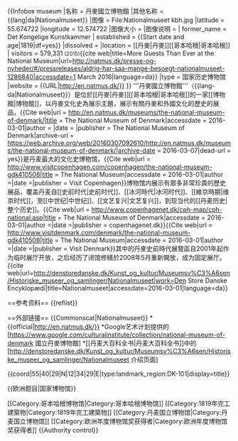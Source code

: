{{Infobox museum
|名称 = 丹麥國立博物館
|其他名称 = {{lang|da|Nationalmuseet}}
|图像 = File:Nationalmuseet kbh.jpg
|latitude = 55.674722
|longitude = 12.574722
|图像大小 = 
|图像说明 = 
| former_name = Det Kongelige Kunstkammer
| established = {{Start date and age|1819|df=yes}}
|dissolved = <!--关闭日期-->
|location = [[丹麥|丹麥]][[哥本哈根|哥本哈根]]
| visitors = 579,331 <small>(2015)</small><ref>{{cite web|title=More Guests Than Ever at the National Museum|url=http://natmus.dk/presse-og-nyheder/#/pressreleases/aldrig-har-saa-mange-besoegt-nationalmuseet-1286840|accessdate=1 March 2016|language=da}}</ref>
|type = 国家历史博物馆
|website = {{URL|http://en.natmus.dk/}}
}}
'''丹麥國立博物館'''（{{lang-da|Nationalmuseet}}）是位於[[丹麥|丹麥]][[哥本哈根|哥本哈根]]的一家[[博物館|博物館]]，以丹麥文化史為展示主題，展示有關丹麥和外國文化的歷史的展品，<ref>{{Cite web|url = http://en.natmus.dk/museums/the-national-museum-of-denmark/|title = The National Museum of Denmark|accessdate = 2016-03-01|author = |date = |publisher = The National Museum of Denmark|archive-url = https://web.archive.org/web/20160307092610/http://en.natmus.dk/museums/the-national-museum-of-denmark/|archive-date = 2016-03-07|dead-url = yes}}</ref>是丹麦最大的文化史博物馆。<ref name=":0">{{Cite web|url = http://www.visitcopenhagen.com/copenhagen/the-national-museum-gdk410508|title = The National Museum|accessdate = 2016-03-01|author =|date =|publisher = Visit Copenhagen}}</ref>博物馆内展示有眾多非常珍貴的歷史展品，覆盖丹麦自[[史前时代|史前时代]]、[[冰河時代|冰河时代]]、[[維京時期|维京时代]]，至[[中世纪|中世纪]]、[[文艺复兴|文艺复兴]]，到现当代的[[丹麦历史|整个历史]]。<ref>{{Cite web|url = http://www.copenhagenet.dk/cph-map/cph-national.asp|title = The National Museum of Denmark|accessdate = 2016-03-01|author =|date =|publisher = copenhagenet.dk}}</ref><ref name=":0" /><ref>{{Cite web|url = http://www.visitdenmark.com/denmark/the-national-museum-gdk410508|title = The National Museum|accessdate = 2016-03-01|author =|date =|publisher = Visit Denmark}}</ref>其中的丹麥史前時代展覽區自2001年起作为临时展厅开放，之后经历了闭馆修繕於2008年5月重新開放，成为固定展厅。<ref>{{cite web|url=http://denstoredanske.dk/Kunst_og_kultur/Museumsv%C3%A6sen/Historiske_museer_og_samlinger/Nationalmuseet|work=Den Store Danske Encyklopædi|title=Nationalmuseet|accessdate=2016-03-01|language=da}}</ref>

==参考资料==
{{reflist}}

==外部链接==
{{Commonscat|Nationalmuseet}}
*{{official|http://en.natmus.dk/}}
*Google艺术计划提供的[https://www.google.com/culturalinstitute/collection/national-museum-of-denmark 國立丹麥博物館]
*[[丹麦大百科全书|丹麦大百科全书]]中的[http://denstoredanske.dk/Kunst_og_kultur/Museumsv%C3%A6sen/Historiske_museer_og_samlinger/Nationalmuseet 介绍页面]

{{coord|55|40|29|N|12|34|29|E|type:landmark_region:DK-101|display=title}}

{{欧洲题目|国家博物馆}}

[[Category:哥本哈根博物馆|Category:哥本哈根博物馆]]
[[Category:1819年完工建築物|Category:1819年完工建築物]]
[[Category:丹麦国立博物馆|Category:丹麦国立博物馆]]
[[Category:欧洲年度博物馆奖获得者|Category:欧洲年度博物馆奖获得者]]
{{Authority control}}